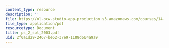 ```yaml
---
content_type: resource
description: ''
file: https://ol-ocw-studio-app-production.s3.amazonaws.com/courses/14-462-advanced-macroeconomics-ii-spring-2004/2f0a1d292467be6237e91188d604a9a9_ps_2_sol_2003.pdf
file_type: application/pdf
resourcetype: Document
title: ps_2_sol_2003.pdf
uid: 2f0a1d29-2467-be62-37e9-1188d604a9a9
---
```


